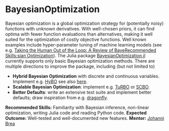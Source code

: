 # BayesianOptimization

Bayesian optimization is a global optimization strategy for (potentially noisy) functions with unknown derivatives.
With well-chosen priors, it can find optima with fewer function evaluations than alternatives, making it well suited for the optimization of costly objective functions.
Well known examples include hyper-parameter tuning of machine learning models (see e.g. [Taking the Human Out of the Loop: A Review of BayeRecommended Skills:sian Optimization](https://www.cs.ox.ac.uk/people/nando.defreitas/publications/BayesOptLoop.pdf)).
The Julia package [BayesianOptimization.jl](https://github.com/jbrea/BayesianOptimization.jl) currently supports only basic Bayesian optimization methods.
There are multiple directions to improve the package, including (but not limited to)

- **Hybrid Bayesian Optimization** with discrete and continuous variables. Implement e.g. [HyBO](https://arxiv.org/abs/2106.04682v1) see also [here](https://github.com/jbrea/BayesianOptimization.jl/issues/26).
- **Scalable Bayesian Optimization**: implement e.g. [TuRBO](https://proceedings.neurips.cc/paper/2019/hash/6c990b7aca7bc7058f5e98ea909e924b-Abstract.html) or [SCBO](http://proceedings.mlr.press/v130/eriksson21a.html).
- **Better Defaults**: write an extensive test suite and implement better defaults; draw inspiration from e.g. [dragonfly](https://github.com/dragonfly/dragonfly).

**Recommended Skills:** Familiarity with Bayesian inference, non-linear optimization, writing Julia code and reading Python code.
**Expected Outcome:** Well-tested and well-documented new features.
**Mentor:** [Johanni Brea](https://github.com/jbrea)
